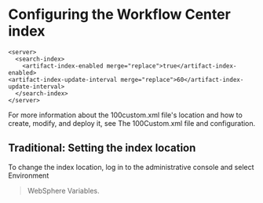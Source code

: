 # Configuring the Workflow Center index

```
<server>
  <search-index>            
	<artifact-index-enabled merge="replace">true</artifact-index-enabled>            
<artifact-index-update-interval merge="replace">60</artifact-index-update-interval>
  </search-index>
</server>
```

For more information about the 100custom.xml file's location and how to
create, modify, and deploy it, see The 100Custom.xml file and configuration.

## Traditional: Setting the index location

To change the
index location, log in to the administrative console and select Environment
> WebSphere Variables.